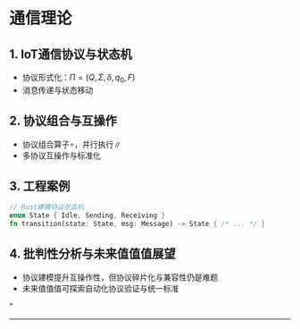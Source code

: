 ﻿# 通信理论

## 1. IoT通信协议与状态机

- 协议形式化：$\Pi = (Q, \Sigma, \delta, q_0, F)$
- 消息传递与状态移动

## 2. 协议组合与互操作

- 协议组合算子$\circ$，并行执行$\parallel$
- 多协议互操作与标准化

## 3. 工程案例

```rust
// Rust建模协议状态机
enum State { Idle, Sending, Receiving }
fn transition(state: State, msg: Message) -> State { /* ... */ }
```

## 4. 批判性分析与未来值值值展望

- 协议建模提升互操作性，但协议碎片化与兼容性仍是难题
- 未来值值值可探索自动化协议验证与统一标准

"

---
